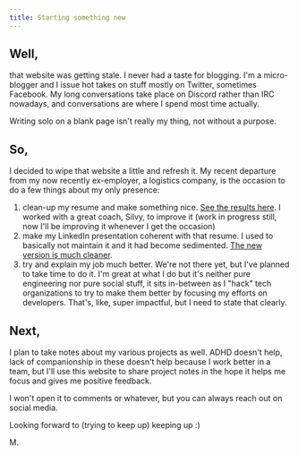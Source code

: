 ```yaml
---
title: Starting something new
---
```


## Well,

that website was getting stale. I never had a taste for blogging. I'm a micro-blogger and I issue hot takes on stuff mostly on Twitter, sometimes Facebook. My long conversations take place on Discord rather than IRC nowadays, and conversations are where I spend most time actually.

Writing solo on a blank page isn't really my thing, not without a purpose.

## So,

I decided to wipe that website a little and refresh it. My recent departure from my now recently ex-employer, a logistics company, is the occasion to do a few things about my only presence:

1. clean-up my resume and make something nice. [See the results here](/resume/). I worked with a great coach, Silvy, to improve it (work in progress still, now I'll be improving it whenever I get the occasion)
2. make my LinkedIn presentation coherent with that resume. I used to basically not maintain it and it had become sedimented. [The new version is much cleaner](https://linkedin.com/in/matcha-d).
3. try and explain my job much better. We're not there yet, but I've planned to take time to do it. I'm great at what I do but it's neither pure engineering nor pure social stuff, it sits in-between as I "hack" tech organizations to try to make them better by focusing my efforts on developers. That's, like, super impactful, but I need to state that clearly.

## Next,

I plan to take notes about my various projects as well. ADHD doesn't help, lack of companionship in these doesn't help because I work better in a team, but I'll use this website to share project notes in the hope it helps me focus and gives me positive feedback.

I won't open it to comments or whatever, but you can always reach out on social media.

Looking forward to (trying to keep up) keeping up :)

M.